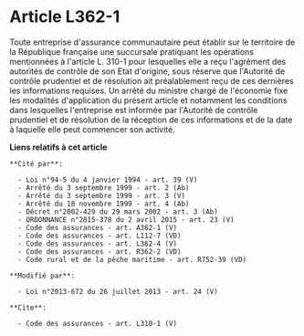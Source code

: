 # Article L362-1

Toute entreprise d'assurance communautaire peut établir sur le territoire de la République française une succursale
pratiquant les opérations mentionnées à l'article L. 310-1 pour lesquelles elle a reçu l'agrément des autorités de contrôle
de son Etat d'origine, sous réserve que l'Autorité de contrôle prudentiel et de résolution ait préalablement reçu de ces
dernières les informations requises. Un arrêté du ministre chargé de l'économie fixe les modalités d'application du présent
article et notamment les conditions dans lesquelles l'entreprise est informée par l'Autorité de contrôle prudentiel et de
résolution de la réception de ces informations et de la date à laquelle elle peut commencer son activité.

**Liens relatifs à cet article**

	**Cité par**:

	  - Loi n°94-5 du 4 janvier 1994 - art. 39 (V)
	  - Arrêté du 3 septembre 1999 - art. 2 (Ab)
	  - Arrêté du 3 septembre 1999 - art. 3 (V)
	  - Arrêté du 18 novembre 1999 - art. 4 (Ab)
	  - Décret n°2002-429 du 29 mars 2002 - art. 3 (Ab)
	  - ORDONNANCE n°2015-378 du 2 avril 2015 - art. 23 (V)
	  - Code des assurances - art. A362-1 (V)
	  - Code des assurances - art. L112-7 (VD)
	  - Code des assurances - art. L362-4 (V)
	  - Code des assurances - art. R362-2 (VD)
	  - Code rural et de la pêche maritime - art. R752-39 (VD)

	**Modifié par**:

	  - Loi n°2013-672 du 26 juillet 2013 - art. 24 (V)

	**Cite**:

	  - Code des assurances - art. L310-1 (V)
